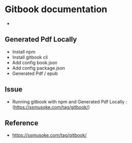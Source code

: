 # Gitbook documentation
* 

## Generated Pdf Locally 
* Install npm 
* Install gitbook cli
* Add config book.json 
* Add config package.json
* Generated Pdf / epub 
	
## Issue 
* Running gitbook with npm and Generated Pdf Locally : (https://ssmusoke.com/tag/gitbook/) 

## Reference 
* https://ssmusoke.com/tag/gitbook/